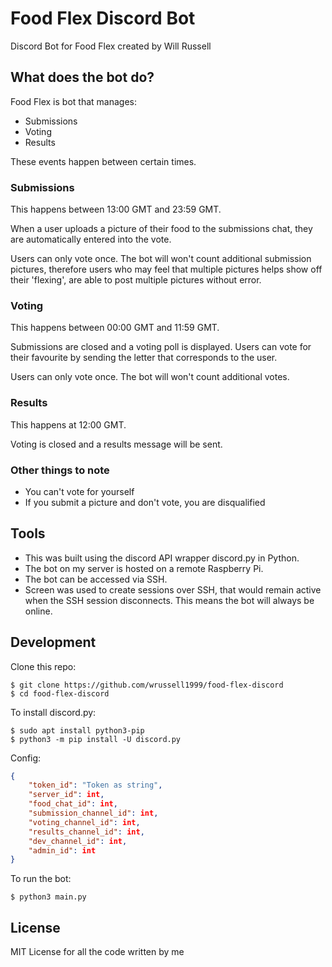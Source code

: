# Food Flex Discord Bot
Discord Bot for Food Flex created by Will Russell

## What does the bot do?

Food Flex is bot that manages:
- Submissions
- Voting 
- Results

These events happen between certain times.

### Submissions

This happens between 13:00 GMT and 23:59 GMT.

When a user uploads a picture of their food to the submissions chat, they are automatically entered into the vote. 

Users can only vote once. The bot will won't count additional submission pictures, therefore users who may feel that multiple pictures helps show off their 'flexing', are able to post multiple pictures without error.

### Voting

This happens between 00:00 GMT and 11:59 GMT.

Submissions are closed and a voting poll is displayed. Users can vote for their favourite by sending the letter that corresponds to the user. 

Users can only vote once. The bot will won't count additional votes.

### Results

This happens at 12:00 GMT.

Voting is closed and a results message will be sent. 

### Other things to note

- You can't vote for yourself
- If you submit a picture and don't vote, you are disqualified

## Tools

- This was built using the discord API wrapper discord.py in Python.
- The bot on my server is hosted on a remote Raspberry Pi.
- The bot can be accessed via SSH.
- Screen was used to create sessions over SSH, that would remain active when the SSH session disconnects. This means the bot will always be online.

## Development

Clone this repo:

    $ git clone https://github.com/wrussell1999/food-flex-discord
    $ cd food-flex-discord

To install discord.py:

    $ sudo apt install python3-pip
    $ python3 -m pip install -U discord.py

Config:
```json
{
    "token_id": "Token as string",
    "server_id": int,
    "food_chat_id": int,
    "submission_channel_id": int,
    "voting_channel_id": int,
    "results_channel_id": int,
    "dev_channel_id": int,
    "admin_id": int
}
```

To run the bot: 

    $ python3 main.py


## License
MIT License for all the code written by me